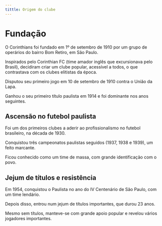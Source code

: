 ```yaml
---
tittle: Origem do clube
---
```


# Fundação

O Corinthians foi fundado em 1º de setembro de 1910 por um grupo de operários do bairro Bom Retiro, em São Paulo.

Inspirados pelo Corinthian FC (time amador inglês que excursionava pelo Brasil), decidiram criar um clube popular, acessível a todos, o que contrastava com os clubes elitistas da época.

Disputou seu primeiro jogo em 10 de setembro de 1910 contra o União da Lapa.

Ganhou o seu primeiro título paulista em 1914 e foi dominante nos anos seguintes.

## Ascensão no futebol paulista

Foi um dos primeiros clubes a aderir ao profissionalismo no futebol brasileiro, na década de 1930.

Conquistou três campeonatos paulistas seguidos (1937, 1938 e 1939), um feito marcante.

Ficou conhecido como um time de massa, com grande identificação com o povo.

## Jejum de títulos e resistência

Em 1954, conquistou o Paulista no ano do IV Centenário de São Paulo, com um time lendário.

Depois disso, entrou num jejum de títulos importantes, que durou 23 anos.

Mesmo sem títulos, manteve-se com grande apoio popular e revelou vários jogadores importantes.
